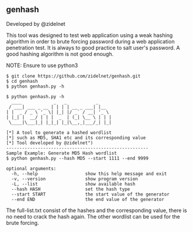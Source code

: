 ## genhash
Developed by @zidelnet 

This tool was designed to test web application using a weak hashing algorithm in order to brute forcing password during a web application penetration test. It is always to good practice to salt user's password. A good hashing algorithm is not good enough.

NOTE: Ensure to use python3 
``` 
$ git clone https://github.com/zidelnet/genhash.git
$ cd genhash
$ python genhash.py -h 
```

```
$ python genhash.py -h 
  ____            _   _           _
 / ___| ___ _ __ | | | | __ _ ___| |__
| |  _ / _ \ '_ \| |_| |/ _` / __| '_ \
| |_| |  __/ | | |  _  | (_| \__ \ | | |
 \____|\___|_| |_|_| |_|\__,_|___/_| |_|

[*] A tool to generate a hashed wordlist
[*] such as MD5, SHA1 etc and its corresponding value
[*] Tool developed by @zidelnet")
------------------------------------------------------
Sample Example: Generate MD5 Hash wordlist 
$ python genhash.py --hash MD5 --start 1111 --end 9999
```
```
optional arguments: 
  -h, --help                  show this help message and exit 
  -v, --version               show program version 
  -L, --list                  show available hash
  --hash HASH                 set the hash type 
  --start START               the start value of the generator 
  --end END                   the end value of the generator 
```

The full-list.txt consist of the hashes and the corresponding value, there is no need to crack the hash again. The other wordlist can be used for the brute forcing. 

